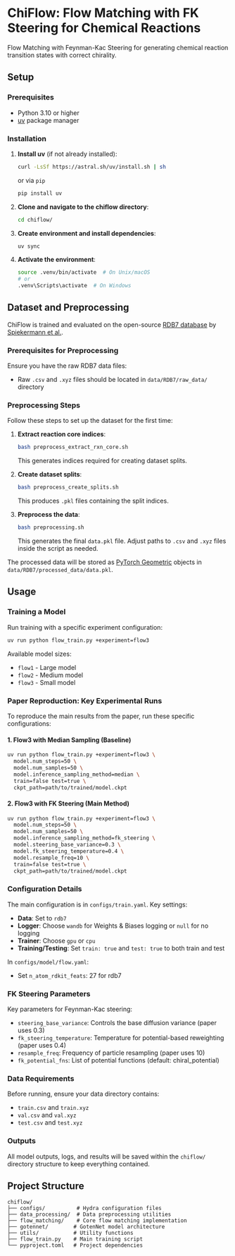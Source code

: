 # ChiFlow: Flow Matching with FK Steering for Chemical Reactions

Flow Matching with Feynman-Kac Steering for generating chemical reaction transition states with correct chirality.

## Setup

### Prerequisites
- Python 3.10 or higher
- [uv](https://docs.astral.sh/uv/) package manager

### Installation

1. **Install uv** (if not already installed):
   ```bash
   curl -LsSf https://astral.sh/uv/install.sh | sh
   ```
   or via `pip`
   ```bash
   pip install uv
   ```

2. **Clone and navigate to the chiflow directory**:
   ```bash
   cd chiflow/
   ```

3. **Create environment and install dependencies**:
   ```bash
   uv sync
   ```

4. **Activate the environment**:
   ```bash
   source .venv/bin/activate  # On Unix/macOS
   # or
   .venv\Scripts\activate  # On Windows
   ```

## Dataset and Preprocessing

ChiFlow is trained and evaluated on the open-source [RDB7 database](https://zenodo.org/records/13328872) by [Spiekermann et al.](https://www.nature.com/articles/s41597-022-01529-6). 

### Prerequisites for Preprocessing

Ensure you have the raw RDB7 data files:
- Raw `.csv` and `.xyz` files should be located in `data/RDB7/raw_data/` directory

### Preprocessing Steps

Follow these steps to set up the dataset for the first time:

1. **Extract reaction core indices**:
   ```bash
   bash preprocess_extract_rxn_core.sh
   ```
   This generates indices required for creating dataset splits.

2. **Create dataset splits**:
   ```bash
   bash preprocess_create_splits.sh
   ```
   This produces `.pkl` files containing the split indices.

3. **Preprocess the data**:
   ```bash
   bash preprocessing.sh
   ```
   This generates the final `data.pkl` file. Adjust paths to `.csv` and `.xyz` files inside the script as needed.

The processed data will be stored as [PyTorch Geometric](https://pytorch-geometric.readthedocs.io/) objects in `data/RDB7/processed_data/data.pkl`.

## Usage

### Training a Model

Run training with a specific experiment configuration:
```bash
uv run python flow_train.py +experiment=flow3
```

Available model sizes:
- `flow1` - Large model
- `flow2` - Medium model  
- `flow3` - Small model

### Paper Reproduction: Key Experimental Runs

To reproduce the main results from the paper, run these specific configurations:

#### 1. Flow3 with Median Sampling (Baseline)
```bash
uv run python flow_train.py +experiment=flow3 \
  model.num_steps=50 \
  model.num_samples=50 \
  model.inference_sampling_method=median \
  train=false test=true \
  ckpt_path=path/to/trained/model.ckpt
```

#### 2. Flow3 with FK Steering (Main Method)
```bash
uv run python flow_train.py +experiment=flow3 \
  model.num_steps=50 \
  model.num_samples=50 \
  model.inference_sampling_method=fk_steering \
  model.steering_base_variance=0.3 \
  model.fk_steering_temperature=0.4 \
  model.resample_freq=10 \
  train=false test=true \
  ckpt_path=path/to/trained/model.ckpt
```

### Configuration Details

The main configuration is in `configs/train.yaml`. Key settings:

- **Data**: Set to `rdb7`
- **Logger**: Choose `wandb` for Weights & Biases logging or `null` for no logging
- **Trainer**: Choose `gpu` or `cpu`
- **Training/Testing**: Set `train: true` and `test: true` to both train and test

In `configs/model/flow.yaml`:
- Set `n_atom_rdkit_feats`: 27 for rdb7

### FK Steering Parameters

Key parameters for Feynman-Kac steering:
- `steering_base_variance`: Controls the base diffusion variance (paper uses 0.3)
- `fk_steering_temperature`: Temperature for potential-based reweighting (paper uses 0.4)  
- `resample_freq`: Frequency of particle resampling (paper uses 10)
- `fk_potential_fns`: List of potential functions (default: chiral_potential)

### Data Requirements

Before running, ensure your data directory contains:
- `train.csv` and `train.xyz`
- `val.csv` and `val.xyz` 
- `test.csv` and `test.xyz`

### Outputs

All model outputs, logs, and results will be saved within the `chiflow/` directory structure to keep everything contained.

## Project Structure

```
chiflow/
├── configs/          # Hydra configuration files
├── data_processing/  # Data preprocessing utilities
├── flow_matching/    # Core flow matching implementation
├── gotennet/        # GotenNet model architecture
├── utils/           # Utility functions
├── flow_train.py    # Main training script
└── pyproject.toml   # Project dependencies
```
